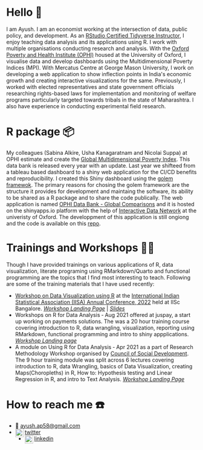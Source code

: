 # Hello :wave:

I am Ayush. I am an economist working at the intersection of data, public policy, and development.  As an [RStudio Certified Tidyverse Instructor](https://education.rstudio.com/trainers/people/patel+ayush/), I enjoy teaching data analysis and its applications using R. I work with multiple organisations conducting research and analysis. With the [Oxford Poverty and Health Institute (OPHI)](https://ophi.org.uk/) housed at the University of Oxford, I visualise data and develop dashboards using the Multidimensional Poverty Indices (MPI). With Mercatus Centre at George Mason University, I work on developing a web application to show inflection points in India's economic growth and creating interactive visualizations for the same. Previously, I worked with elected representatives and state government officials researching rights-based laws for implementation and monitoring of welfare programs particularly targeted towards tribals in the state of Maharashtra. I also have experience in conducting experimental field research. 

# R package 📦

My colleagues (Sabina Alkire, Usha Kanagaratnam and Nicolai Suppa) at OPHI estimate and create the [Global Multidimensional Poverty Index](https://ophi.org.uk/multidimensional-poverty-index/). This data bank is released every year with an update. Last year we shifteed from a tableau based dashboard to a shiny web application for the CI/CD benefits and reproducibility. I created this Shiny dashboard using the [golem framewok](https://thinkr-open.github.io/golem/). The primary reasons for chosing the golem framework are the structure it provides for development and maintaing the software, its ability to be shared as a R package and to share the code publically. The web application is named [OPHI Data Bank - Global Comparisons](https://trainingidn.shinyapps.io/OPHIDataBankGlobalComparison/) and it is hosted on the shinyapps.io platform with the help of [Interactive Data Network](https://idn.it.ox.ac.uk/home) at the univeristy of Oxford. The developpment of this application is still ongiong and the code is available on this [repo](https://github.com/AyushBipinPatel/OPHIDataBankGlobalComparison).

# Trainings and Workshops 👨‍🏫

Though I have provided trainings on various applications of R, data visualization, literate programing using RMarkdown/Quarto and functional programming are the topics that I find most interesting to teach. Following are some of the training materials that I have used recently:

+ [Workshop on Data Visualization using R](https://r-iisa2022.rbind.io/) at the [International Indian Statistical Association (IISA) Annual Conference, 2022](https://www.intindstat.org/conference2022/index) held at IISc Bangalore. _[Workshop Landing Page](https://ayushbipinpatel.github.io/iisa-2022-viz-workshop/)_ | _[Slides](https://ayushbipinpatel.github.io/iisa-2022-viz-workshop/lecture_slides.html#/title-slide)_
+ Workshops on R for Data Analysis ‑ Aug 2021 offered at juspay, a start up working on payments solutions. The was a 20 hour training course covering introduction to R, data wrangling, visualization, reporting using RMarkdown, functional programming and intro to shiny appplications. _[Workshop Landing page](https://ayushbipinpatel.github.io/R-for-Data-Analysis/)_
+ A module on Using R for Data Analysis ‑ Apr 2021 as a part of Research Methodology Workshop organised by [Council of Social Development](https://csdindia.org/). The 9 hour training module was split across 6 lectures covering introduction to R, data Wrangling, basics of Data Visualization, creating Maps(Choropleths) in R, How to: Hypothesis testing and Linear Regression in R, and intro to Text Analysis. _[Workshop Landing Page](https://ayushbipinpatel.github.io/CSD-Workshop-for-Programming-in-R/)_

# How to reach me ☎️

 + 📧 ayush.ap58@gmail.com
 + <img align="left" alt="codeSTACKr | Twitter" width="22px" src="https://cdn.jsdelivr.net/npm/simple-icons@v3/icons/twitter.svg" />[twitter](https://twitter.com/ayushbipinpatel)
 + <img align="left" alt="codeSTACKr | LinkedIn" width="22px" src="https://cdn.jsdelivr.net/npm/simple-icons@v3/icons/linkedin.svg" />[linkedin](https://www.linkedin.com/in/ayushbipinpatel/)
